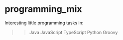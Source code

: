 # programming_mix

Interesting little programming tasks in:

>> Java
>> JavaScript
>> TypeScript
>> Python
>> Groovy
